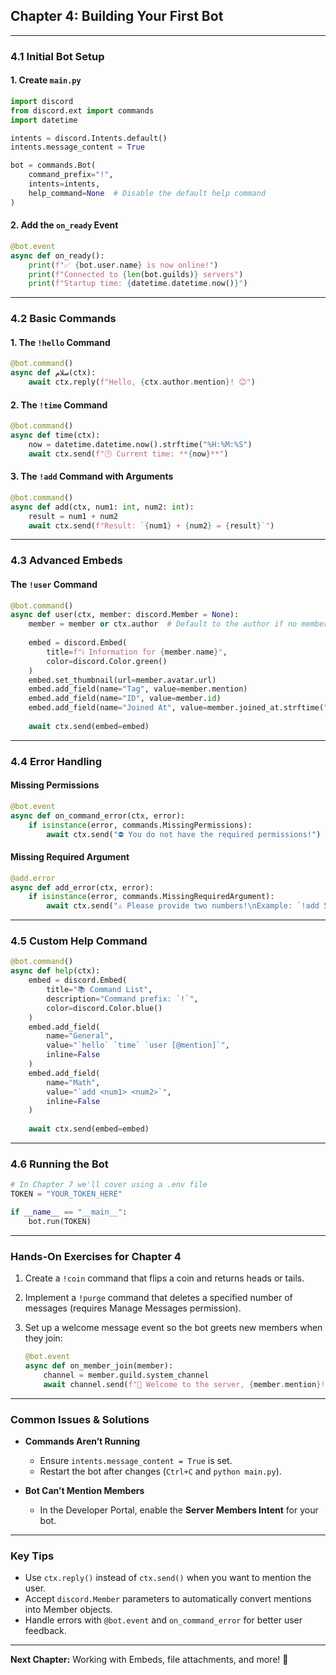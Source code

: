## Chapter 4: Building Your First Bot

---

### 4.1 Initial Bot Setup

#### 1. Create `main.py`

```python
import discord
from discord.ext import commands
import datetime

intents = discord.Intents.default()
intents.message_content = True

bot = commands.Bot(
    command_prefix="!", 
    intents=intents,
    help_command=None  # Disable the default help command
)
```

#### 2. Add the `on_ready` Event

```python
@bot.event
async def on_ready():
    print(f"✅ {bot.user.name} is now online!")
    print(f"Connected to {len(bot.guilds)} servers")
    print(f"Startup time: {datetime.datetime.now()}")
```

---

### 4.2 Basic Commands

#### 1. The `!hello` Command

```python
@bot.command()
async def سلام(ctx):
    await ctx.reply(f"Hello, {ctx.author.mention}! 😊")
```

#### 2. The `!time` Command

```python
@bot.command()
async def time(ctx):
    now = datetime.datetime.now().strftime("%H:%M:%S")
    await ctx.send(f"🕒 Current time: **{now}**")
```

#### 3. The `!add` Command with Arguments

```python
@bot.command()
async def add(ctx, num1: int, num2: int):
    result = num1 + num2
    await ctx.send(f"Result: `{num1} + {num2} = {result}`")
```

---

### 4.3 Advanced Embeds

#### The `!user` Command

```python
@bot.command()
async def user(ctx, member: discord.Member = None):
    member = member or ctx.author  # Default to the author if no member is mentioned
    
    embed = discord.Embed(
        title=f"ℹ️ Information for {member.name}",
        color=discord.Color.green()
    )
    embed.set_thumbnail(url=member.avatar.url)
    embed.add_field(name="Tag", value=member.mention)
    embed.add_field(name="ID", value=member.id)
    embed.add_field(name="Joined At", value=member.joined_at.strftime("%Y/%m/%d"))
    
    await ctx.send(embed=embed)
```

---

### 4.4 Error Handling

#### Missing Permissions

```python
@bot.event
async def on_command_error(ctx, error):
    if isinstance(error, commands.MissingPermissions):
        await ctx.send("⛔ You do not have the required permissions!")
```

#### Missing Required Argument

```python
@add.error
async def add_error(ctx, error):
    if isinstance(error, commands.MissingRequiredArgument):
        await ctx.send("⚠️ Please provide two numbers!\nExample: `!add 5 10`")
```

---

### 4.5 Custom Help Command

```python
@bot.command()
async def help(ctx):
    embed = discord.Embed(
        title="📚 Command List",
        description="Command prefix: `!`",
        color=discord.Color.blue()
    )
    embed.add_field(
        name="General", 
        value="`hello` `time` `user [@mention]`",
        inline=False
    )
    embed.add_field(
        name="Math", 
        value="`add <num1> <num2>`",
        inline=False
    )
    
    await ctx.send(embed=embed)
```

---

### 4.6 Running the Bot

```python
# In Chapter 7 we'll cover using a .env file
TOKEN = "YOUR_TOKEN_HERE"

if __name__ == "__main__":
    bot.run(TOKEN)
```

---

### Hands-On Exercises for Chapter 4

1. Create a `!coin` command that flips a coin and returns heads or tails.
2. Implement a `!purge` command that deletes a specified number of messages (requires Manage Messages permission).
3. Set up a welcome message event so the bot greets new members when they join:

   ```python
   @bot.event
   async def on_member_join(member):
       channel = member.guild.system_channel
       await channel.send(f"🎉 Welcome to the server, {member.mention}!")
   ```

---

### Common Issues & Solutions

* **Commands Aren’t Running**

  * Ensure `intents.message_content = True` is set.
  * Restart the bot after changes (`Ctrl+C` and `python main.py`).
* **Bot Can’t Mention Members**

  * In the Developer Portal, enable the **Server Members Intent** for your bot.

---

### Key Tips

* Use `ctx.reply()` instead of `ctx.send()` when you want to mention the user.
* Accept `discord.Member` parameters to automatically convert mentions into Member objects.
* Handle errors with `@bot.event` and `on_command_error` for better user feedback.

---

**Next Chapter:** Working with Embeds, file attachments, and more! 🚀